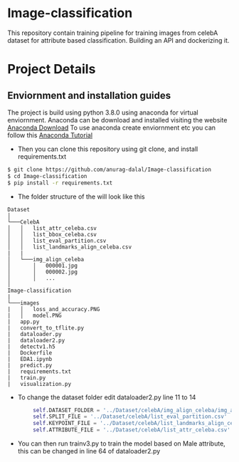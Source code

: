 # Image-classification
This repository contain training pipeline for training images from celebA dataset for attribute based classification. Building an API and dockerizing it.

# Project Details
## Enviornment and installation guides
The project is build using python 3.8.0 using anaconda for virtual enviornment.
Anaconda can be download and installed visiting the website [Anaconda Download](https://www.anaconda.com/products/individual)
To use anaconda create enviornment etc you can follow this [Anaconda Tutorial](https://www.youtube.com/watch?v=beh7GE4FdnM)

* Then you can clone this repository using git clone, and install requirements.txt
```bash
$ git clone https://github.com/anurag-dalal/Image-classification
$ cd Image-classification
$ pip install -r requirements.txt
```
* The folder structure of the will look like this
```
Dataset
│   
└───CelebA
│   │   list_attr_celeba.csv
│   │   list_bbox_celeba.csv
│   │   list_eval_partition.csv
│   │   list_landmarks_align_celeba.csv
|   |
│   └───img_align_celeba
│       │   000001.jpg
│       │   000002.jpg
│       │   ...
│   
Image-classification
|
└───images
|   │   loss_and_accuracy.PNG
|   │   model.PNG
|   app.py
|   convert_to_tflite.py
|   dataloader.py
|   dataloader2.py
|   detectv1.h5
|   Dockerfile
|   EDA1.ipynb
|   predict.py
|   requirements.txt
|   train.py
|   visualization.py
```

* To change the dataset folder edit dataloader2.py line 11 to 14
```python
        self.DATASET_FOLDER = '../Dataset/celebA/img_align_celeba/img_align_celeba'
        self.SPLIT_FILE = '../Dataset/celebA/list_eval_partition.csv'
        self.KEYPOINT_FILE = '../Dataset/celebA/list_landmarks_align_celeba.csv'
        self.ATTRIBUTE_FILE = '../Dataset/celebA/list_attr_celeba.csv'
```

* You can then run trainv3.py to train the model based on Male attribute, this can be changed in line 64 of dataloader2.py
